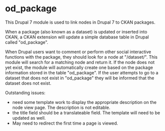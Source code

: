 od_package
==========

This Drupal 7 module is used to link nodes in Drupal 7 to CKAN packages.

When a package (also known as a dataset) is updated or inserted into CKAN, 
a CKAN extension will update a simple database table in Drupal called "od_package".

When Drupal users want to comment or perform other social interactive functions
with the package, they should look for a node at "/dataset/<package ID>". This
module will search for a matching node and return it. If the node does not yet
exist, the module will automatically create one based on the package information
stored in the table "od_package". If the user attempts to go to a dataset that
does not exist in "od_package" they will be informed that the dataset does not exist.

Outstanding issues:

* need some template work to display the appropriate description on the node 
  view page. The description is not editable.
* the title field should be a translateable field. The template will need to 
  be updated as well.
* May need to redirect the first time a page is viewed.
